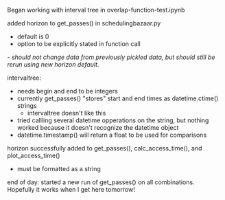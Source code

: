 Began working with interval tree in overlap-function-test.ipynb

added horizon to get_passes() in schedulingbazaar.py
- default is 0
- option to be explicitly stated in function call

_- should not change data from previously pickled data, but should still be rerun using new horizon default._

intervaltree:
- needs begin and end to be integers
- currently get_passes() "stores" start and end times as datetime.ctime() strings
    - intervaltree doesn't like this
- tried callling several datetime opperations on the string, but nothing worked because it doesn't recognize the datetime object
- datetime.timestamp() will return a float to be used for comparisons

horizon successfully added to get_passes(), calc_access_time(), and plot_access_time()
- must be formatted as a string

end of day: started a new run of get_passes() on all combinations. Hopefully it works when I get here tomorrow!

